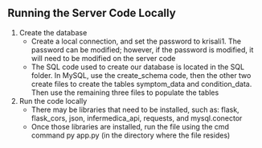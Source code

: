 ## Running the Server Code Locally

1) Create the database
   - Create a local connection, and set the password to krisali1. The password can be modified; however, if the password is modified, it will need to be modified on the server code
   - The SQL code used to create our database is located in the SQL folder. In MySQL, use the create_schema code, then the other two create files to create the tables symptom_data and condition_data. Then use the remaining three files to populate the tables
2) Run the code locally
   - There may be libraries that need to be installed, such as: flask, flask_cors, json, infermedica_api, requests, and mysql.conector
   - Once those libraries are installed, run the file using the cmd command py app.py (in the directory where the file resides)
